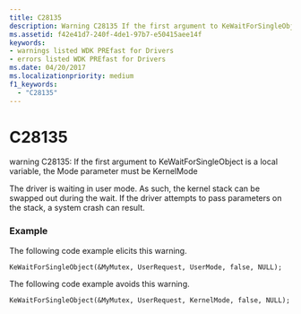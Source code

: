 ```yaml
---
title: C28135
description: Warning C28135 If the first argument to KeWaitForSingleObject is a local variable, the Mode parameter must be KernelMode.
ms.assetid: f42e41d7-240f-4de1-97b7-e50415aee14f
keywords:
- warnings listed WDK PREfast for Drivers
- errors listed WDK PREfast for Drivers
ms.date: 04/20/2017
ms.localizationpriority: medium
f1_keywords: 
  - "C28135"
---
```


# C28135


warning C28135: If the first argument to KeWaitForSingleObject is a local variable, the Mode parameter must be KernelMode

The driver is waiting in user mode. As such, the kernel stack can be swapped out during the wait. If the driver attempts to pass parameters on the stack, a system crash can result.

### <span id="example"></span><span id="EXAMPLE"></span>Example

The following code example elicits this warning.

```
KeWaitForSingleObject(&MyMutex, UserRequest, UserMode, false, NULL);
```

The following code example avoids this warning.

```
KeWaitForSingleObject(&MyMutex, UserRequest, KernelMode, false, NULL);
```

 

 





